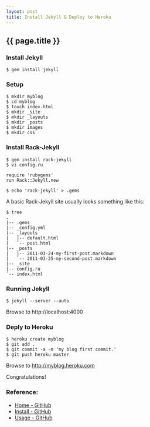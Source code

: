 ```yaml
---
layout: post
title: Install Jekyll & Deploy to Heroku
---
```


{{ page.title }}
--------------------------------------------------------------------------------

### Install Jekyll

    $ gem install jekyll

### Setup

    $ mkdir myblog
    $ cd myblog
    $ touch index.html
    $ mkdir _site
    $ mkdir _layouts
    $ mkdir _posts
    $ mkdir images
    $ mkdir css


### Install Rack-Jekyll

    $ gem install rack-jekyll
    $ vi config.ru

    require 'rubygems'
    run Rack::Jekyll.new

    $ echo 'rack-jekyll' > .gems

A basic Rack-Jekyll site usually looks something like this:

    $ tree
    .
    |-- .gems
    |-- _config.yml
    |-- _layouts
    |   |-- default.html
    |   `-- post.html
    |-- _posts
    |   |-- 2011-03-24-my-first-post.markdown
    |   `-- 2011-03-25-my-second-post.markdown
    |-- _site
    |-- config.ru
    `-- index.html

### Running Jekyll

    $ jekyll --server --auto

Browse to http://localhost:4000


### Deply to Heroku

    $ heroku create myblog
    $ git add . 
    $ git commit -a -m 'my blog first commit.'
    $ git push heroku master

Browse to http://myblog.heroku.com

Congratulations!


### Reference:

- [Home - GitHub](https://github.com/mojombo/jekyll/wiki "Home - GitHub")
- [Install - GitHub](https://github.com/mojombo/jekyll/wiki/Install "Install - GitHub")
- [Usage - GitHub](https://github.com/mojombo/jekyll/wiki/Usage "Usage - GitHub")
